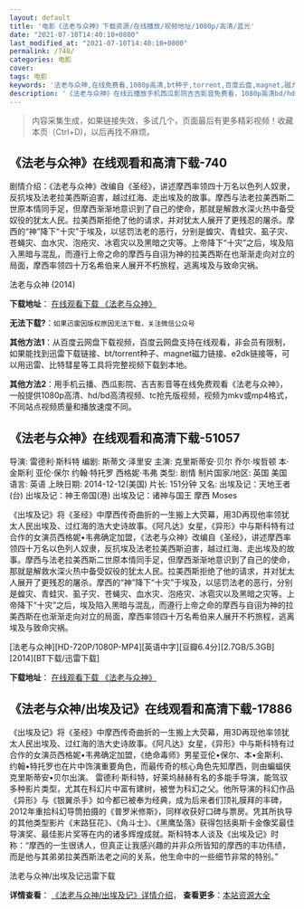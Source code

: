 ```yaml
---
layout: default
title: '电影《法老与众神》下载资源/在线播放/视频地址/1080p/高清/蓝光'
date: "2021-07-10T14:40:10+0800"
last_modified_at: "2021-07-10T14:40:10+0800"
permalink: /740/
categories: 电影
cover:
tags: 电影
keywords: '法老与众神,在线免费看,1080p高清,bt种子,torrent,百度云盘,magnet,磁力链,迅雷下载资源'
description: '《法老与众神》在线云播放手机西瓜影院吉吉影音免费看，1080p高清bd/hd未删减完整版和tc抢先枪版，mkv/mp4格式，附带bt/torrent种子、magnet/磁力链、百度云盘、网盘资源迅雷下载链接'
---
```


>内容采集生成，如果链接失效，多试几个，页面最后有更多精彩视频！收藏本页（Ctrl+D)，以后再找不麻烦。


## 《法老与众神》在线观看和高清下载-740

剧情介绍：《法老与众神》改编自《圣经》，讲述摩西率领四十万名以色列人奴隶，反抗埃及法老拉美西斯迫害，越过红海、走出埃及的故事。摩西与法老拉美西斯二世原本情同手足，但摩西渐渐地意识到了自己的使命，那就是解救水深火热中备受奴役的犹太人民。拉美西斯拒绝了他的请求，并对犹太人展开了更残忍的屠杀。摩西的“神”降下“十灾”于埃及，以惩罚法老的恶行，分别是蝗灾、青蛙灾、虱子灾、苍蝇灾、血水灾、泡疮灾、冰雹灾以及黑暗之灾等。上帝降下“十灾”之后，埃及陷入黑暗与混乱，而遵行上帝之命的摩西与自诩为神的拉美西斯在也渐渐走向对立的局面，摩西率领四十万名希伯来人展开不朽旅程，逃离埃及与致命灾祸。


法老与众神 (2014)

**下载地址**： [在线观看下载 《法老与众神》](https://www.btbtdy.me/btdy/dy697.html) 


**无法下载?**：`如果迅雷因版权原因无法下载，关注微信公众号 `

**其他方法1**：从百度云网盘下载视频，百度云网盘支持在线观看，非会员有限制，如果能找到迅雷下载链接、bt/torrent种子、magnet磁力链接、e2dk链接等，可以用迅雷、比特彗星等工具将完整视频下载到本地。

**其他方法2**：用手机云播、西瓜影院、吉吉影音等在线免费观看《法老与众神》，一般提供1080p高清、hd/bd高清视频、tc抢先版视频，视频为mkv或mp4格式，不同站点视频质量和播放速度不同。


## 《法老与众神》在线观看和高清下载-51057

导演: 雷德利·斯科特 编剧: 斯蒂文·泽里安 主演: 克里斯蒂安·贝尔 乔尔·埃哲顿 本·金斯利 亚伦·保尔 约翰·特托罗 西格妮·韦弗 类型: 剧情 制片国家/地区: 英国 美国 语言: 英语 上映日期: 2014-12-12(美国) 片长: 151分钟 又名: 出埃及记：天地王者(台) 出埃及记：神王帝国(港) 出埃及记：诸神与国王 摩西 Moses

《出埃及记》将《圣经》中摩西传奇曲折的一生搬上大荧幕，用3D再现他率领犹太人民出埃及、过红海的浩大史诗故事。《阿凡达》女星，《异形》中与斯科特有过合作的女演员西格妮•韦弗确定加盟，《法老与众神》改编自《圣经》，讲述摩西率领四十万名以色列人奴隶，反抗埃及法老拉美西斯迫害，越过红海、走出埃及的故事。摩西与法老拉美西斯二世原本情同手足，但摩西渐渐地意识到了自己的使命，那就是解救水深火热中备受奴役的犹太人民。拉美西斯拒绝了他的请求，并对犹太人展开了更残忍的屠杀。摩西的“神”降下“十灾”于埃及，以惩罚法老的恶行，分别是蝗灾、青蛙灾、虱子灾、苍蝇灾、血水灾、泡疮灾、冰雹灾以及黑暗之灾等。上帝降下“十灾”之后，埃及陷入黑暗与混乱，而遵行上帝之命的摩西与自诩为神的拉美西斯在也渐渐走向对立的局面，摩西率领四十万名希伯来人展开不朽旅程，逃离埃及与致命灾祸。


[法老与众神][HD-720P/1080P-MP4][英语中字][豆瓣6.4分][2.7GB/5.3GB][2014][BT下载/迅雷下载]

**下载地址**： [在线观看下载 《法老与众神》](https://www.btdx8.com/torrent/exodus_gods_and_kings_2014.html) 


## 《法老与众神/出埃及记》在线观看和高清下载-17886

《出埃及记》将《圣经》中摩西传奇曲折的一生搬上大荧幕，用3D再现他率领犹太人民出埃及、过红海的浩大史诗故事。《阿凡达》女星，《异形》中与斯科特有过合作的女演员西格妮&bull;韦弗确定加盟，《绝命毒师》男星亚伦&bull;保尔、本•金斯利、约翰&bull;特托罗也在片中饰演重要角色，而最传奇的核心角色先知摩西，则由蝙蝠侠克里斯蒂安•贝尔出演。 雷德利&middot;斯科特，好莱坞赫赫有名的多能手导演，能驾驭多种影片类型，尤其在科幻片中富有建树，被誉为科幻之父。他所导演的科幻作品《异形》与《银翼杀手》如今都已被奉为经典，成为后来者们顶礼膜拜的丰碑，2012年重拾科幻导筒拍摄的《普罗米修斯》，同样收获好口碑与票房。凭其所执导的其他类型影片《末路狂花》、《角斗士》、《黑鹰坠落》获得包括奥斯卡金像奖最佳导演奖、最佳影片奖等在内的诸多辉煌成就。斯科特本人谈及《出埃及记》时称：“摩西的一生很诱人，但真正让我感兴趣的并非众所皆知的摩西的丰功伟绩，而是他与其弟弟拉美西斯法老之间的关系，他生命中的一些细节非常的特别。&rdquo;


法老与众神/出埃及记迅雷下载

**详情查看**： [《法老与众神/出埃及记》详情介绍](/movie/17886/)， **查看更多**：[本站资源大全](/movie/t/all/)

